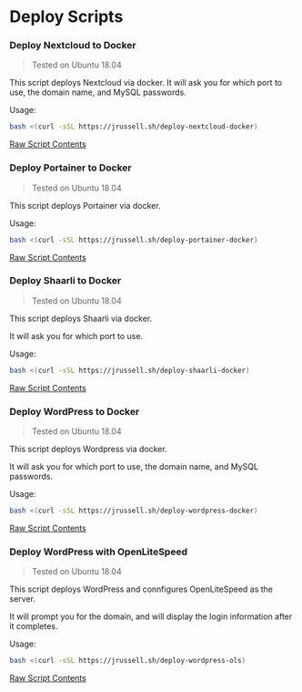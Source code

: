# Deploy Scripts
### Deploy Nextcloud to Docker
> Tested on Ubuntu 18.04

This script deploys Nextcloud via docker.
It will ask you for which port to use, the domain name, and MySQL passwords.

Usage:
```bash
bash <(curl -sSL https://jrussell.sh/deploy-nextcloud-docker)
```

[Raw Script Contents](https://raw.githubusercontent.com/JacFearsome/bash-scripts/master/deploy/deploy-nextcloud-docker.sh)

### Deploy Portainer to Docker
> Tested on Ubuntu 18.04

This script deploys Portainer via docker.

Usage:
```bash
bash <(curl -sSL https://jrussell.sh/deploy-portainer-docker)
```

[Raw Script Contents](https://raw.githubusercontent.com/JacFearsome/bash-scripts/master/deploy/deploy-portainer-docker.sh)

### Deploy Shaarli to Docker
> Tested on Ubuntu 18.04

This script deploys Shaarli via docker.

It will ask you for which port to use.

Usage:
```bash
bash <(curl -sSL https://jrussell.sh/deploy-shaarli-docker)
```

[Raw Script Contents](https://raw.githubusercontent.com/JacFearsome/bash-scripts/master/deploy/deploy-shaarli-docker.sh)

### Deploy WordPress to Docker
> Tested on Ubuntu 18.04

This script deploys Wordpress via docker.

It will ask you for which port to use, the domain name, and MySQL passwords.

Usage:
```bash
bash <(curl -sSL https://jrussell.sh/deploy-wordpress-docker)
```

[Raw Script Contents](https://raw.githubusercontent.com/JacFearsome/bash-scripts/master/deploy/deploy-wordpress-docker.sh)

### Deploy WordPress with OpenLiteSpeed
> Tested on Ubuntu 18.04

This script deploys WordPress and connfigures OpenLiteSpeed as the server.

It will prompt you for the domain, and will display the login information after it completes.

Usage:
```bash
bash <(curl -sSL https://jrussell.sh/deploy-wordpress-ols)
```

[Raw Script Contents](https://raw.githubusercontent.com/JacFearsome/bash-scripts/master/deploy/deploy-wordpress-ols.sh)

